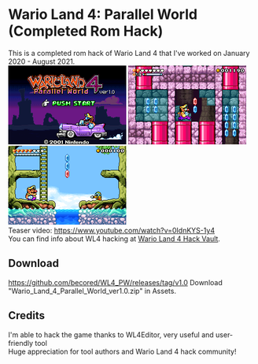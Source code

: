 # Wario Land 4: Parallel World (Completed Rom Hack)
This is a completed rom hack of Wario Land 4 that I've worked on January 2020 - August 2021.  
![pic01](images/pic01.png) ![pic02](images/pic02.png) ![pic04](images/pic04.png)  
Teaser video: https://www.youtube.com/watch?v=0IdnKYS-1y4  
You can find info about WL4 hacking at [Wario Land 4 Hack Vault](https://wario-land.github.io/HackVault/info.html).

## Download
https://github.com/becored/WL4_PW/releases/tag/v1.0
Download "Wario_Land_4_Parallel_World_ver1.0.zip" in Assets.

## Credits
I'm able to hack the game thanks to WL4Editor, very useful and user-friendly tool  
Huge appreciation for tool authors and Wario Land 4 hack community!  
